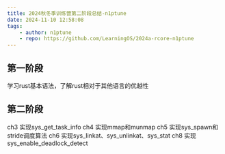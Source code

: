 ```yaml
---
title: 2024秋冬季训练营第二阶段总结-n1ptune
date: 2024-11-10 12:58:08
tags:
    - author: n1ptune
    - repo: https://github.com/LearningOS/2024a-rcore-n1ptune
---
```

## 第一阶段
学习rust基本语法，了解rust相对于其他语言的优越性
## 第二阶段
ch3 实现sys_get_task_info
ch4 实现mmap和munmap
ch5 实现sys_spawn和stride调度算法
ch6 实现sys_linkat、sys_unlinkat、sys_stat
ch8 实现sys_enable_deadlock_detect